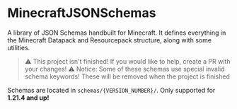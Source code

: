# MinecraftJSONSchemas
A library of JSON Schemas handbuilt for Minecraft. It defines everything in the Minecraft Datapack and Resourcepack structure, along with some utilities.

> ⚠️ This project isn't finished! If you would like to help, create a PR with your changes!
> ⚠️ Notice: Some of these schemas use special invalid schema keywords! These will be removed when the project is finished

Schemas are located in `schemas/{VERSION_NUMBER}/`.
Only supported for **1.21.4 and up!**